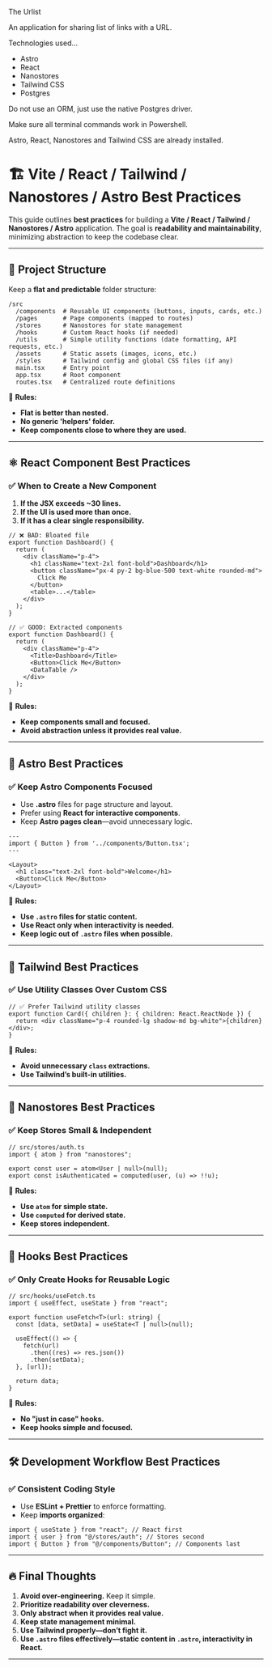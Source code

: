 The Urlist

An application for sharing list of links with a URL.

Technologies used...

- Astro
- React
- Nanostores
- Tailwind CSS
- Postgres

Do not use an ORM, just use the native Postgres driver.

Make sure all terminal commands work in Powershell.

Astro, React, Nanostores and Tailwind CSS are already installed.

# 🏗 Vite / React / Tailwind / Nanostores / Astro Best Practices

This guide outlines **best practices** for building a **Vite / React / Tailwind / Nanostores / Astro** application. The goal is **readability and maintainability**, minimizing abstraction to keep the codebase clear.

---

## 📁 Project Structure

Keep a **flat and predictable** folder structure:

```
/src
  /components  # Reusable UI components (buttons, inputs, cards, etc.)
  /pages       # Page components (mapped to routes)
  /stores      # Nanostores for state management
  /hooks       # Custom React hooks (if needed)
  /utils       # Simple utility functions (date formatting, API requests, etc.)
  /assets      # Static assets (images, icons, etc.)
  /styles      # Tailwind config and global CSS files (if any)
  main.tsx     # Entry point
  app.tsx      # Root component
  routes.tsx   # Centralized route definitions
```

📌 **Rules:**

- **Flat is better than nested.**
- **No generic 'helpers' folder.**
- **Keep components close to where they are used.**

---

## ⚛ React Component Best Practices

### ✅ When to Create a New Component

1. **If the JSX exceeds ~30 lines.**
2. **If the UI is used more than once.**
3. **If it has a clear single responsibility.**

```tsx
// ❌ BAD: Bloated file
export function Dashboard() {
  return (
    <div className="p-4">
      <h1 className="text-2xl font-bold">Dashboard</h1>
      <button className="px-4 py-2 bg-blue-500 text-white rounded-md">
        Click Me
      </button>
      <table>...</table>
    </div>
  );
}

// ✅ GOOD: Extracted components
export function Dashboard() {
  return (
    <div className="p-4">
      <Title>Dashboard</Title>
      <Button>Click Me</Button>
      <DataTable />
    </div>
  );
}
```

📌 **Rules:**

- **Keep components small and focused.**
- **Avoid abstraction unless it provides real value.**

---

## 🚀 Astro Best Practices

### ✅ Keep Astro Components Focused

- Use **.astro** files for page structure and layout.
- Prefer using **React for interactive components**.
- Keep **Astro pages clean**—avoid unnecessary logic.

```astro
---
import { Button } from '../components/Button.tsx';
---

<Layout>
  <h1 class="text-2xl font-bold">Welcome</h1>
  <Button>Click Me</Button>
</Layout>
```

📌 **Rules:**

- **Use `.astro` files for static content.**
- **Use React only when interactivity is needed.**
- **Keep logic out of `.astro` files when possible.**

---

## 🎨 Tailwind Best Practices

### ✅ Use Utility Classes Over Custom CSS

```tsx
// ✅ Prefer Tailwind utility classes
export function Card({ children }: { children: React.ReactNode }) {
  return <div className="p-4 rounded-lg shadow-md bg-white">{children}</div>;
}
```

📌 **Rules:**

- **Avoid unnecessary `class` extractions.**
- **Use Tailwind’s built-in utilities.**

---

## 🏪 Nanostores Best Practices

### ✅ Keep Stores Small & Independent

```tsx
// src/stores/auth.ts
import { atom } from "nanostores";

export const user = atom<User | null>(null);
export const isAuthenticated = computed(user, (u) => !!u);
```

📌 **Rules:**

- **Use `atom` for simple state.**
- **Use `computed` for derived state.**
- **Keep stores independent.**

---

## 🌿 Hooks Best Practices

### ✅ Only Create Hooks for Reusable Logic

```tsx
// src/hooks/useFetch.ts
import { useEffect, useState } from "react";

export function useFetch<T>(url: string) {
  const [data, setData] = useState<T | null>(null);

  useEffect(() => {
    fetch(url)
      .then((res) => res.json())
      .then(setData);
  }, [url]);

  return data;
}
```

📌 **Rules:**

- **No "just in case" hooks.**
- **Keep hooks simple and focused.**

---

## 🛠 Development Workflow Best Practices

### ✅ Consistent Coding Style

- Use **ESLint + Prettier** to enforce formatting.
- Keep **imports organized**:

```tsx
import { useState } from "react"; // React first
import { user } from "@/stores/auth"; // Stores second
import { Button } from "@/components/Button"; // Components last
```

---

## 🔥 Final Thoughts

1. **Avoid over-engineering.** Keep it simple.
2. **Prioritize readability over cleverness.**
3. **Only abstract when it provides real value.**
4. **Keep state management minimal.**
5. **Use Tailwind properly—don’t fight it.**
6. **Use `.astro` files effectively—static content in `.astro`, interactivity in React.**

---